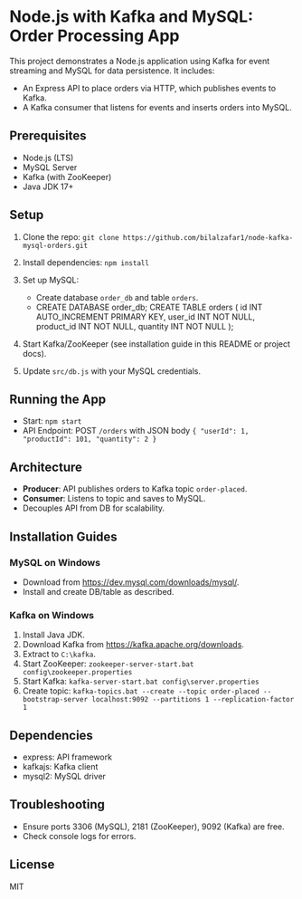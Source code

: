 # Node.js with Kafka and MySQL: Order Processing App

This project demonstrates a Node.js application using Kafka for event streaming and MySQL for data persistence. It includes:
- An Express API to place orders via HTTP, which publishes events to Kafka.
- A Kafka consumer that listens for events and inserts orders into MySQL.

## Prerequisites
- Node.js (LTS)
- MySQL Server
- Kafka (with ZooKeeper)
- Java JDK 17+

## Setup
1. Clone the repo: `git clone https://github.com/bilalzafar1/node-kafka-mysql-orders.git`
2. Install dependencies: `npm install`
3. Set up MySQL:
   - Create database `order_db` and table `orders`.
   - CREATE DATABASE order_db;
        CREATE TABLE orders (
            id INT AUTO_INCREMENT PRIMARY KEY,
            user_id INT NOT NULL,
            product_id INT NOT NULL,
            quantity INT NOT NULL
        );

4. Start Kafka/ZooKeeper (see installation guide in this README or project docs).
5. Update `src/db.js` with your MySQL credentials.

## Running the App
- Start: `npm start`
- API Endpoint: POST `/orders` with JSON body `{ "userId": 1, "productId": 101, "quantity": 2 }`

## Architecture
- **Producer**: API publishes orders to Kafka topic `order-placed`.
- **Consumer**: Listens to topic and saves to MySQL.
- Decouples API from DB for scalability.

## Installation Guides
### MySQL on Windows
- Download from https://dev.mysql.com/downloads/mysql/.
- Install and create DB/table as described.

### Kafka on Windows
1. Install Java JDK.
2. Download Kafka from https://kafka.apache.org/downloads.
3. Extract to `C:\kafka`.
4. Start ZooKeeper: `zookeeper-server-start.bat config\zookeeper.properties`
5. Start Kafka: `kafka-server-start.bat config\server.properties`
6. Create topic: `kafka-topics.bat --create --topic order-placed --bootstrap-server localhost:9092 --partitions 1 --replication-factor 1`

## Dependencies
- express: API framework
- kafkajs: Kafka client
- mysql2: MySQL driver

## Troubleshooting
- Ensure ports 3306 (MySQL), 2181 (ZooKeeper), 9092 (Kafka) are free.
- Check console logs for errors.

## License
MIT